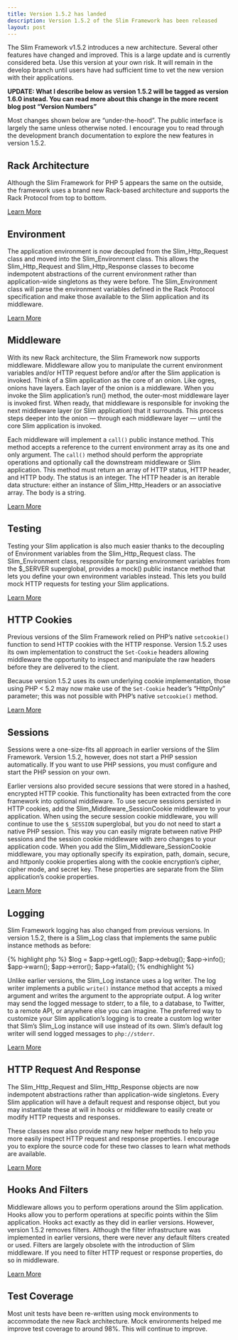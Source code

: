 ```yaml
---
title: Version 1.5.2 has landed
description: Version 1.5.2 of the Slim Framework has been released
layout: post
---
```


The Slim Framework v1.5.2 introduces a new architecture. Several other features have changed and improved. This is a large update and is currently considered beta. Use this version at your own risk. It will remain in the develop branch until users have had sufficient time to vet the new version with their applications.

**UPDATE: What I describe below as version 1.5.2 will be tagged as version 1.6.0 instead. You can read more about this change in the more recent blog post “Version Numbers”**

Most changes shown below are “under-the-hood”. The public interface is largely the same unless otherwise noted. I encourage you to read through the development branch documentation to explore the new features in version 1.5.2.

## Rack Architecture

Although the Slim Framework for PHP 5 appears the same on the outside, the framework uses a brand new Rack-based architecture and supports the Rack Protocol from top to bottom.

[Learn More](http://www.slimframework.com/documentation/develop#middleware)

## Environment

The application environment is now decoupled from the Slim_Http_Request class and moved into the Slim_Environment class. This allows the Slim_Http_Request and Slim_Http_Response classes to become indempotent abstractions of the current environment rather than application-wide singletons as they were before. The Slim_Environment class will parse the environment variables defined in the Rack Protocol specification and make those available to the Slim application and its middleware.

[Learn More](http://www.slimframework.com/documentation/develop#environment)

## Middleware

With its new Rack architecture, the Slim Framework now supports middleware. Middleware allow you to manipulate the current environment variables and/or HTTP request before and/or after the Slim application is invoked. Think of a Slim application as the core of an onion. Like ogres, onions have layers. Each layer of the onion is a middleware. When you invoke the Slim application’s run() method, the outer-most middleware layer is invoked first. When ready, that middleware is responsible for invoking the next middleware layer (or Slim application) that it surrounds. This process steps deeper into the onion — through each middleware layer — until the core Slim application is invoked.

Each middleware will implement a `call()` public instance method. This method accepts a reference to the current environment array as its one and only argument. The `call()` method should perform the appropriate operations and optionally call the downstream middleware or Slim application. This method must return an array of HTTP status, HTTP header, and HTTP body. The status is an integer. The HTTP header is an iterable data structure: either an instance of Slim_Http_Headers or an associative array. The body is a string.

[Learn More](http://www.slimframework.com/documentation/develop#middleware)

## Testing

Testing your Slim application is also much easier thanks to the decoupling of Environment variables from the Slim_Http_Request class. The Slim_Environment class, responsible for parsing environment variables from the $_SERVER superglobal, provides a mock() public instance method that lets you define your own environment variables instead. This lets you build mock HTTP requests for testing your Slim applications.

[Learn More](http://www.slimframework.com/documentation/develop#environment)

## HTTP Cookies

Previous versions of the Slim Framework relied on PHP’s native `setcookie()` function to send HTTP cookies with the HTTP response. Version 1.5.2 uses its own implementation to construct the `Set-Cookie` headers allowing middleware the opportunity to inspect and manipulate the raw headers before they are delivered to the client.

Because version 1.5.2 uses its own underlying cookie implementation, those using PHP < 5.2 may now make use of the `Set-Cookie` header’s “HttpOnly” parameter; this was not possible with PHP’s native `setcookie()` method.

[Learn More](http://www.slimframework.com/documentation/develop#response-cookies)

## Sessions

Sessions were a one-size-fits all approach in earlier versions of the Slim Framework. Version 1.5.2, however, does not start a PHP session automatically. If you want to use PHP sessions, you must configure and start the PHP session on your own.

Earlier versions also provided secure sessions that were stored in a hashed, encrypted HTTP cookie. This functionality has been extracted from the core framework into optional middleware. To use secure sessions persisted in HTTP cookies, add the Slim_Middleware_SessionCookie middleware to your application. When using the secure session cookie middleware, you will continue to use the `$_SESSION` superglobal, but you do not need to start a native PHP session. This way you can easily migrate between native PHP sessions and the session cookie middleware with zero changes to your application code. When you add the Slim_Middleware_SessionCookie middleware, you may optionally specify its expiration, path, domain, secure, and httponly cookie properties along with the cookie encryption’s cipher, cipher mode, and secret key. These properties are separate from the Slim application’s cookie properties.

[Learn More](http://www.slimframework.com/documentation/develop#sessions)

## Logging

Slim Framework logging has also changed from previous versions. In version 1.5.2, there is a Slim_Log class that implements the same public instance methods as before:

{% highlight php %}
$log = $app->getLog();
$app->debug();
$app->info();
$app->warn();
$app->error();
$app->fatal();
{% endhighlight %}

Unlike earlier versions, the Slim_Log instance uses a log writer. The log writer implements a public `write()` instance method that accepts a mixed argument and writes the argument to the appropriate output. A log writer may send the logged message to stderr, to a file, to a database, to Twitter, to a remote API, or anywhere else you can imagine. The preferred way to customize your Slim application’s logging is to create a custom log writer that Slim’s Slim_Log instance will use instead of its own. Slim’s default log writer will send logged messages to `php://stderr`.

[Learn More](http://www.slimframework.com/documentation/develop#logging)

## HTTP Request And Response

The Slim_Http_Request and Slim_Http_Response objects are now indempotent abstractions rather than application-wide singletons. Every Slim application will have a default request and response object, but you may instantiate these at will in hooks or middleware to easily create or modify HTTP requests and responses.

These classes now also provide many new helper methods to help you more easily inspect HTTP request and response properties. I encourage you to explore the source code for these two classes to learn what methods are available.

[Learn More](http://www.slimframework.com/documentation/develop#request)

## Hooks And Filters

Middleware allows you to perform operations around the Slim application. Hooks allow you to perform operations at specific points within the Slim application. Hooks act exactly as they did in earlier versions. However, version 1.5.2 removes filters. Although the filter infrastructure was implemented in earlier versions, there were never any default filters created or used. Filters are largely obsolete with the introduction of Slim middleware. If you need to filter HTTP request or response properties, do so in middleware.

[Learn More](http://www.slimframework.com/documentation/develop#hooks)

## Test Coverage

Most unit tests have been re-written using mock environments to accommodate the new Rack architecture. Mock environments helped me improve test coverage to around 98%. This will continue to improve.
